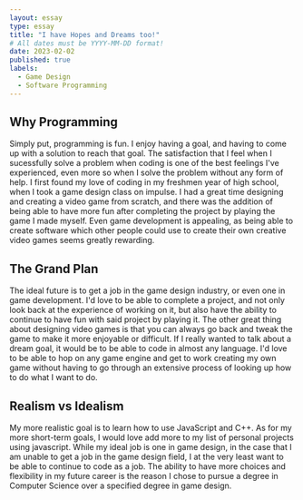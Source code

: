 ```yaml
---
layout: essay
type: essay
title: "I have Hopes and Dreams too!"
# All dates must be YYYY-MM-DD format!
date: 2023-02-02
published: true
labels:
  - Game Design
  - Software Programming
---
```


## Why Programming

  Simply put, programming is fun. I enjoy having a goal, and having to come up with a solution to reach that goal. The satisfaction that I feel when I sucessfully solve a problem when coding is one of the best feelings I've experienced, even more so when I solve the problem without any form of help. I first found my love of coding in my freshmen year of high school, when I took a game design class on impulse. I had a great time designing and creating a video game from scratch, and there was the addition of being able to have more fun after completing the project by playing the game I made myself. Even game development is appealing, as being able to create software which other people could use to create their own creative video games seems greatly rewarding. 
   
## The Grand Plan
  
  The ideal future is to get a job in the game design industry, or even one in game development. I'd love to be able to complete a project, and not only look back at the experience of working on it, but also have the ability to continue to have fun with said project by playing it. The other great thing about designing video games is that you can always go back and tweak the game to make it more enjoyable or difficult. If I really wanted to talk about a dream goal, it would be to be able to code in almost any language. I'd love to be able to hop on any game engine and get to work creating my own game without having to go through an extensive process of looking up how to do what I want to do. 
  
## Realism vs Idealism 

  My more realistic goal is to learn how to use JavaScript and C++. As for my more short-term goals, I would love add more to my list of personal projects using javascript. While my ideal job is one in game design, in the case that I am unable to get a job in the game design field, I at the very least want to be able to continue to code as a job. The ability to have more choices and flexibility in my future career is the reason I chose to pursue a degree in Computer Science over a specified degree in game design. 
